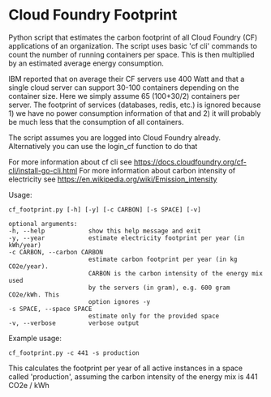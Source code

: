 <h1>Cloud Foundry Footprint</h1> 

Python script that estimates the carbon footprint of all Cloud Foundry (CF) applications of an organization.
The script uses basic 'cf cli' commands to count the number of running containers per space. This is then multiplied by
an estimated average energy consumption.

IBM reported that on average their CF servers use 400 Watt and that a single cloud server can support 30-100 containers
depending on the container size. Here we simply assume 65 (100+30/2) containers per server. The footprint of services
(databases, redis, etc.) is ignored because 1) we have no power consumption information of that and 2) it will
probably be much less that the consumption of all containers.

The script assumes you are logged into Cloud Foundry already. Alternatively you can use the login_cf function to do that

For more information about cf cli see https://docs.cloudfoundry.org/cf-cli/install-go-cli.html
For more information about carbon intensity of electricity see https://en.wikipedia.org/wiki/Emission_intensity

Usage:

    cf_footprint.py [-h] [-y] [-c CARBON] [-s SPACE] [-v]

    optional arguments:
    -h, --help            show this help message and exit
    -y, --year            estimate electricity footprint per year (in kWh/year)
    -c CARBON, --carbon CARBON
                          estimate carbon footprint per year (in kg CO2e/year).
                          CARBON is the carbon intensity of the energy mix used
                          by the servers (in gram), e.g. 600 gram CO2e/kWh. This
                          option ignores -y
    -s SPACE, --space SPACE
                          estimate only for the provided space
    -v, --verbose         verbose output

Example usage:

    cf_footprint.py -c 441 -s production

  This calculates the footprint per year of all active instances in a space called 'production', assuming the carbon
  intensity of the energy mix is 441 CO2e / kWh
     